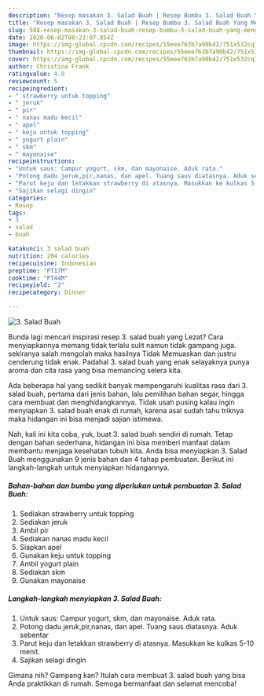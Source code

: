 ```yaml
---
description: "Resep masakan 3. Salad Buah | Resep Bumbu 3. Salad Buah Yang Menggugah Selera"
title: "Resep masakan 3. Salad Buah | Resep Bumbu 3. Salad Buah Yang Menggugah Selera"
slug: 588-resep-masakan-3-salad-buah-resep-bumbu-3-salad-buah-yang-menggugah-selera
date: 2020-06-02T08:23:07.854Z
image: https://img-global.cpcdn.com/recipes/55eee763b7a90b42/751x532cq70/3-salad-buah-foto-resep-utama.jpg
thumbnail: https://img-global.cpcdn.com/recipes/55eee763b7a90b42/751x532cq70/3-salad-buah-foto-resep-utama.jpg
cover: https://img-global.cpcdn.com/recipes/55eee763b7a90b42/751x532cq70/3-salad-buah-foto-resep-utama.jpg
author: Christina Frank
ratingvalue: 4.9
reviewcount: 5
recipeingredient:
- " strawberry untuk topping"
- " jeruk"
- " pir"
- " nanas madu kecil"
- " apel"
- " keju untuk topping"
- " yogurt plain"
- " skm"
- " mayonaise"
recipeinstructions:
- "Untuk saus: Campur yogurt, skm, dan mayonaise. Aduk rata."
- "Potong dadu jeruk,pir,nanas, dan apel. Tuang saus diatasnya. Aduk sebentar"
- "Parut keju dan letakkan strawberry di atasnya. Masukkan ke kulkas 5-10 menit."
- "Sajikan selagi dingin"
categories:
- Resep
tags:
- 3
- salad
- buah

katakunci: 3 salad buah 
nutrition: 204 calories
recipecuisine: Indonesian
preptime: "PT17M"
cooktime: "PT44M"
recipeyield: "2"
recipecategory: Dinner

---
```



![3. Salad Buah](https://img-global.cpcdn.com/recipes/55eee763b7a90b42/751x532cq70/3-salad-buah-foto-resep-utama.jpg)

Bunda lagi mencari inspirasi resep 3. salad buah yang Lezat? Cara menyiapkannya memang tidak terlalu sulit namun tidak gampang juga. sekiranya salah mengolah maka hasilnya Tidak Memuaskan dan justru cenderung tidak enak. Padahal 3. salad buah yang enak selayaknya punya aroma dan cita rasa yang bisa memancing selera kita.

Ada beberapa hal yang sedikit banyak mempengaruhi kualitas rasa dari 3. salad buah, pertama dari jenis bahan, lalu pemilihan bahan segar, hingga cara membuat dan menghidangkannya. Tidak usah pusing kalau ingin menyiapkan 3. salad buah enak di rumah, karena asal sudah tahu triknya maka hidangan ini bisa menjadi sajian istimewa.




Nah, kali ini kita coba, yuk, buat 3. salad buah sendiri di rumah. Tetap dengan bahan sederhana, hidangan ini bisa memberi manfaat dalam membantu menjaga kesehatan tubuh kita. Anda bisa menyiapkan 3. Salad Buah menggunakan 9 jenis bahan dan 4 tahap pembuatan. Berikut ini langkah-langkah untuk menyiapkan hidangannya.

<!--inarticleads1-->

##### Bahan-bahan dan bumbu yang diperlukan untuk pembuatan 3. Salad Buah:

1. Sediakan  strawberry untuk topping
1. Sediakan  jeruk
1. Ambil  pir
1. Sediakan  nanas madu kecil
1. Siapkan  apel
1. Gunakan  keju untuk topping
1. Ambil  yogurt plain
1. Sediakan  skm
1. Gunakan  mayonaise




<!--inarticleads2-->

##### Langkah-langkah menyiapkan 3. Salad Buah:

1. Untuk saus: Campur yogurt, skm, dan mayonaise. Aduk rata.
1. Potong dadu jeruk,pir,nanas, dan apel. Tuang saus diatasnya. Aduk sebentar
1. Parut keju dan letakkan strawberry di atasnya. Masukkan ke kulkas 5-10 menit.
1. Sajikan selagi dingin




Gimana nih? Gampang kan? Itulah cara membuat 3. salad buah yang bisa Anda praktikkan di rumah. Semoga bermanfaat dan selamat mencoba!
